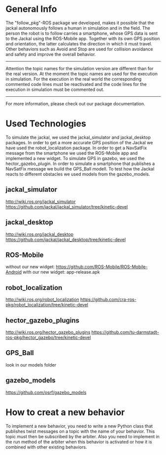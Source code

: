 

# General Info
The "follow_pkg"-ROS package we developed, makes it possible that the jackal autonomously follows a human in simulation and in the field.
The person the robot is to follow carries a smartphone, whose GPS data is sent to the Jackal using the ROS-Mobile app.
Together with its own GPS position and orientation, the latter calculates the direction in which it must travel.
Other behaviors such as Avoid and Stop are used for collision avoidance and safety and improve the overall behavior.

***
Attention the topic names for the simulation version are different than for the real version.
At the moment the topic names are used for the execution in simulation.
For the execution in the real world the corresponding commented code lines must be reactivated and
the code lines for the execution in simulation must be commented out.
***

For more information, please check out our package documentation.

# Used Technologies
To simulate the jackal, we used the jackal_simulator and jackal_desktop packages.
In order to get a more accurate GPS position of the Jackal we have used the robot_localization package.
In order to get a NavSatFix message from the smartphone we used the ROS-Mobile app and implemented a new widget.
To simulate GPS in gazebo, we used the hector_gazebo_plugin.
In order to simulate a smartphone that publishes a NavSatFix message we build the GPS_Ball modell.
To test how the Jackal reacts to different obstacles we used models from the gazebo_models.

## jackal_simulator
http://wiki.ros.org/jackal_simulator
https://github.com/jackal/jackal_simulator/tree/kinetic-devel

## jackal_desktop
http://wiki.ros.org/jackal_desktop
https://github.com/jackal/jackal_desktop/tree/kinetic-devel

## ROS-Mobile
without our new widget: https://github.com/ROS-Mobile/ROS-Mobile-Android
with our new widget: app-release.apk

## robot_localization
http://wiki.ros.org/robot_localization
https://github.com/cra-ros-pkg/robot_localization/tree/kinetic-devel

## hector_gazebo_plugins
http://wiki.ros.org/hector_gazebo_plugins
https://github.com/tu-darmstadt-ros-pkg/hector_gazebo/tree/kinetic-devel

## GPS_Ball
look in our models folder

## gazebo_models
https://github.com/osrf/gazebo_models

# How to creat a new behavior
To implement a new behavior, you need to write a new Python class that publishes twist messages on a topic with the name of your behavior.
This topic must then be subscribed by the arbiter.
Also you need to implement in the run method of the arbiter when this behavior is activated or how it is combined with other existing behaviors.
